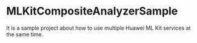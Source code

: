 # MLKitCompositeAnalyzerSample
It is a sample project about how to use multiple Huawei ML Kit services at the same time.

